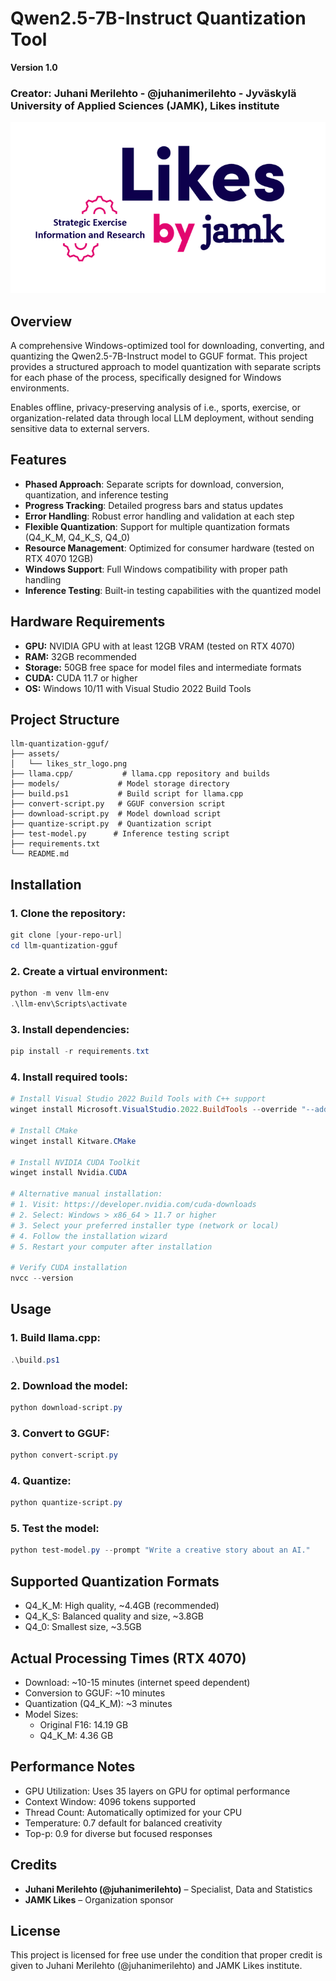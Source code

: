 # Qwen2.5-7B-Instruct Quantization Tool

**Version 1.0**
### Creator: Juhani Merilehto - @juhanimerilehto - Jyväskylä University of Applied Sciences (JAMK), Likes institute

![JAMK Likes Logo](./assets/likes_str_logo.png)

## Overview

A comprehensive Windows-optimized tool for downloading, converting, and quantizing the Qwen2.5-7B-Instruct model to GGUF format. This project provides a structured approach to model quantization with separate scripts for each phase of the process, specifically designed for Windows environments.

Enables offline, privacy-preserving analysis of i.e., sports, exercise, or organization-related data through local LLM deployment, without sending sensitive data to external servers.

## Features

- **Phased Approach**: Separate scripts for download, conversion, quantization, and inference testing
- **Progress Tracking**: Detailed progress bars and status updates
- **Error Handling**: Robust error handling and validation at each step
- **Flexible Quantization**: Support for multiple quantization formats (Q4_K_M, Q4_K_S, Q4_0)
- **Resource Management**: Optimized for consumer hardware (tested on RTX 4070 12GB)
- **Windows Support**: Full Windows compatibility with proper path handling
- **Inference Testing**: Built-in testing capabilities with the quantized model

## Hardware Requirements

- **GPU:** NVIDIA GPU with at least 12GB VRAM (tested on RTX 4070)
- **RAM:** 32GB recommended
- **Storage:** 50GB free space for model files and intermediate formats
- **CUDA:** CUDA 11.7 or higher
- **OS:** Windows 10/11 with Visual Studio 2022 Build Tools

## Project Structure

```plaintext
llm-quantization-gguf/
├── assets/
│   └── likes_str_logo.png
├── llama.cpp/           # llama.cpp repository and builds
├── models/             # Model storage directory
├── build.ps1           # Build script for llama.cpp
├── convert-script.py   # GGUF conversion script
├── download-script.py  # Model download script
├── quantize-script.py  # Quantization script
├── test-model.py      # Inference testing script
├── requirements.txt
└── README.md
```

## Installation

### 1. Clone the repository:
```powershell
git clone [your-repo-url]
cd llm-quantization-gguf
```

### 2. Create a virtual environment:
```powershell
python -m venv llm-env
.\llm-env\Scripts\activate
```

### 3. Install dependencies:
```powershell
pip install -r requirements.txt
```

### 4. Install required tools:
```powershell
# Install Visual Studio 2022 Build Tools with C++ support
winget install Microsoft.VisualStudio.2022.BuildTools --override "--add Microsoft.VisualStudio.Workload.VCTools --includeRecommended"

# Install CMake
winget install Kitware.CMake

# Install NVIDIA CUDA Toolkit
winget install Nvidia.CUDA

# Alternative manual installation:
# 1. Visit: https://developer.nvidia.com/cuda-downloads
# 2. Select: Windows > x86_64 > 11.7 or higher
# 3. Select your preferred installer type (network or local)
# 4. Follow the installation wizard
# 5. Restart your computer after installation

# Verify CUDA installation
nvcc --version

```

## Usage

### 1. Build llama.cpp:
```powershell
.\build.ps1
```

### 2. Download the model:
```powershell
python download-script.py
```

### 3. Convert to GGUF:
```powershell
python convert-script.py
```

### 4. Quantize:
```powershell
python quantize-script.py
```

### 5. Test the model:
```powershell
python test-model.py --prompt "Write a creative story about an AI."
```

## Supported Quantization Formats

- Q4_K_M: High quality, ~4.4GB (recommended)
- Q4_K_S: Balanced quality and size, ~3.8GB
- Q4_0: Smallest size, ~3.5GB

## Actual Processing Times (RTX 4070)

- Download: ~10-15 minutes (internet speed dependent)
- Conversion to GGUF: ~10 minutes
- Quantization (Q4_K_M): ~3 minutes
- Model Sizes:
  - Original F16: 14.19 GB
  - Q4_K_M: 4.36 GB

## Performance Notes

- GPU Utilization: Uses 35 layers on GPU for optimal performance
- Context Window: 4096 tokens supported
- Thread Count: Automatically optimized for your CPU
- Temperature: 0.7 default for balanced creativity
- Top-p: 0.9 for diverse but focused responses

## Credits

- **Juhani Merilehto (@juhanimerilehto)** – Specialist, Data and Statistics
- **JAMK Likes** – Organization sponsor

## License

This project is licensed for free use under the condition that proper credit is given to Juhani Merilehto (@juhanimerilehto) and JAMK Likes institute.
